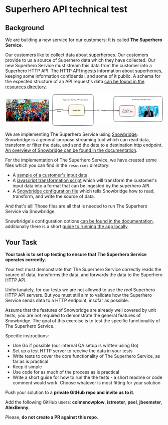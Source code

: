 # Superhero API technical test

## Background

We are building a new service for our customers: It is called **The Superhero Service**.

Our customers like to collect data about superheroes.  Our customers provide to us a source of Superhero data which they have collected.  Our new Superhero Service must stream this data from the customer into a Superhero HTTP API. The HTTP API ingests information about superheroes, keeping some information confidential, and some of it public. A schema for the expected structure of an API request's data [can be found in the resources directory](./resources/superHeroApiSpec.json).

![Service diagram](./Superheroes-w-images.png)

We are implementing The Superhero Service using [Snowbridge](https://docs.snowplow.io/docs/destinations/forwarding-events/snowbridge/). Snowbridge is a general-purpose streaming tool which can read data, transform or filter the data, and send the data to a destination http endpoint. [An overview of Snowbridge can be found in the documentation](https://docs.snowplow.io/docs/destinations/forwarding-events/snowbridge/).

For the implementation of The Superhero Service, we have created some files which you can find in the `resources` directory:

- A [sample of a customer's input data](./resources/input.txt).
- A [javascript transformation script](./resources/superHeroAPI.js) which will transform the customer's input data into a format that can be ingested by the superhero API.
- A [Snowbridge configuration file](./resources/config.hcl) which tells Snowbridge how to read, transform, and write the source of data.

And that's all!  Those files are all that is needed to run The Superhero Service via Snowbridge.

Snowbridge's configuration options [can be found in the documentation](https://docs.snowplow.io/docs/destinations/forwarding-events/snowbridge/configuration/), additionally there is a short [guide to running the app locally](https://docs.snowplow.io/docs/destinations/forwarding-events/snowbridge/testing/).

## Your Task

**Your task is to set up testing to ensure that The Superhero Service operates correctly.**

Your test must demonstrate that The Superhero Service correctly reads the source of data, transforms the data, and forwards the data to the Superhero HTTP API.

Unfortunately, for our tests we are not allowed to use the _real_ Superhero HTTP API servers.  But you must still aim to validate how the Superhero Service sends data to a HTTP endpoint, insofar as possible.

Assume that the features of Snowbridge are already well covered by unit tests; you are not required to demonstrate the general features of Snowbridge. The goal of this exercise is to test the specific functionality of The Superhero Service.

Specific instructions:

- Use Go if possible (our internal QA setup is written using Go)
- Set up a test HTTP server to receive the data in your tests
- Write tests to cover the core functionality of The Superhero Service, as far as is practical
- Keep it simple
- Use code for as much of the process as is practical
- Write a short guide for how to run the the tests - a short readme or code comment would work. Choose whatever is most fitting for your solution

Push your solution to a **private GitHub repo and invite us to it**.

Add the following GitHub users: **colmsnowplow**, **istreeter**, **peel**, **jbeemster**, **AlexBenny**.

Please, **do not create a PR against this repo**.

